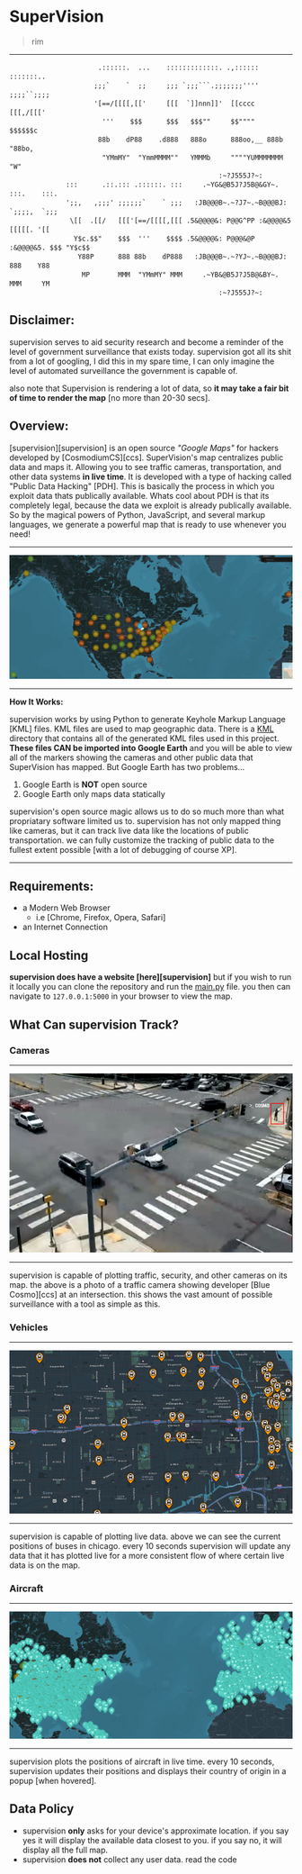 <!-- SuperVision README -->

<!-- title -->
# SuperVision
> rim

---

<!-- ascii art logo -->
```                                                     
                      .::::::.  ...    :::::::::::::. .,:::::: :::::::..         
                     ;;;`    `  ;;     ;;; `;;;```.;;;;;;;'''' ;;;;``;;;;        
                     '[==/[[[[,[['     [[[  `]]nnn]]'  [[cccc   [[[,/[[['        
                       '''    $$$      $$$   $$$""     $$""""   $$$$$$c          
                      88b    dP88    .d888   888o      888oo,__ 888b "88bo,      
                       "YMmMY"  "YmmMMMM""   YMMMb     """"YUMMMMMMM   "W"       
                                                    :~?J555J?~:
              :::      .::.::: .::::::. :::     .~YG&@B5J?J5B@&GY~.   :::.    :::.
              ';;,   ,;;;' ;;;;;;`    ` ;;;   :JB@@@B~.~?J7~.~B@@@BJ: `;;;;,  `;;;
               \[[  .[[/   [[['[==/[[[[,[[[ .5&@@@@&: P@@G^PP :&@@@@&5  [[[[[. '[[
                Y$c.$$"    $$$  '''    $$$$ .5&@@@@&: P@@@&@P :&@@@@&5. $$$ "Y$c$$
                 Y88P      888 88b    dP888   :JB@@@B~.~?YJ~.~B@@@BJ:   888    Y88
                  MP       MMM  "YMmMY" MMM     .~YB&@B5J?J5B@&BY~.     MMM     YM
                                                    :~?J555J?~:                   
```

<!-- disclaimer -->
## Disclaimer:
supervision serves to aid security research and become a reminder of the level of government surveillance that exists today. supervision got all its shit from a lot of googling, I did this in my spare time, I can only imagine the level of automated surveillance the government is capable of.

also note that Supervision is rendering a lot of data, so **it may take a fair bit of time to render the map** [no more than 20-30 secs].

<!-- descripiton -->
## Overview:
[supervision][supervision] is an open source *"Google Maps"* for hackers developed by [CosmodiumCS][ccs]. SuperVision's map centralizes public data and maps it. Allowing you to see traffic cameras, transportation, and other data systems **in live time**. It is developed with a type of hacking called "Public Data Hacking" [PDH]. This is basically the process in which you exploit data thats publically available. Whats cool about PDH is that its completely legal, because the data we exploit is already publically available. So by the magical powers of Python, JavaScript, and several markup languages, we generate a powerful map that is ready to use whenever you need! 

---

<!-- map visualization -->
![SuperVision Map](https://github.com/iwantarimjob/supervision/blob/main/assets/ccs-styled-plots.png?raw=true)

---

<!-- how it works -->
**How It Works:**

supervision works by using Python to generate Keyhole Markup Language [KML] files. KML files are used to map geographic data. There is a [KML](https://github.com/iwantarimjob/supervision/tree/main/kml) directory that contains all of the generated KML files used in this project. **These files CAN be imported into Google Earth** and you will be able to view all of the markers showing the cameras and other public data that SuperVision has mapped. But Google Earth has two problems...

1. Google Earth is **NOT** open source
2. Google Earth only maps data statically

supervision's open source magic allows us to do so much more than what propriatary software limited us to. supervision has not only mapped thing like cameras, but it can track live data like the locations of public transportation. we can fully customize the tracking of public data to the fullest extent possible [with a lot of debugging of course XP]. 

---

<!-- requirements -->
## Requirements:
- a Modern Web Browser
    - i.e [Chrome, Firefox, Opera, Safari]
- an Internet Connection

<!-- executing program -->
## Local Hosting
**supervision does have a website [here][supervision]** but if you wish to run it locally you can clone the repository and run the [main.py](https://github.com/iwantarimjob/supervision/blob/main/main.py) file. you then can navigate to `127.0.0.1:5000` in your browser to view the map.

<!-- extraneous -->
## What Can supervision Track?

### Cameras

---

<!-- camera footage of cosmo -->
![Cosmo Camera](https://github.com/iwantarimjob/supervision/blob/main/assets/cosmo-cam.png)

---

supervision is capable of plotting traffic, security, and other cameras on its map. the above is a photo of a traffic camera showing developer [Blue Cosmo][ccs] at an intersection. this shows the vast amount of possible surveillance with a tool as simple as this.

### Vehicles

---

<!-- buses in chicago -->
![Chicago Buses](https://github.com/iwantarimjob/supervision/blob/main/assets/chicago-bus.png?raw=true)

---

supervision is capable of plotting live data. above we can see the current positions of buses in chicago. every 10 seconds supervision will update any data that it has plotted live for a more consistent flow of where certain live data is on the map.

### Aircraft

---

<!-- airplanes -->
![Airplanes](https://github.com/iwantarimjob/supervision/blob/main/assets/airplane-plot.png?raw=true)

---

supervision plots the positions of aircraft in live time. every 10 seconds, supervision updates their positions and displays their country of origin in a popup [when hovered].

<!-- data policy -->
## Data Policy
- supervision **only** asks for your device's approximate location. if you say yes it will display the available data closest to you. if you say no, it will display all the full map. 
- supervision **does not** collect any user data. read the code 
